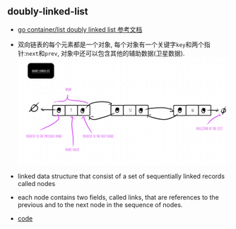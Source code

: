 ## doubly-linked-list

- [go container/list doubly linked list 参考文档](https://pkg.go.dev/container/list@go1.19.3)

- 双向链表的每个元素都是一个对象, 每个对象有一个关键字`key`和两个指针:`next`和`prev`, 对象中还可以包含其他的辅助数据(卫星数据).
![img.png](../images/doubly-linked-list.png)

- linked data structure that consist of a set of sequentially linked records called nodes
- each node contains two fields, called links, that are references to the previous and to the next node in the sequence of nodes.

- [code](doubly-linked-list.go)